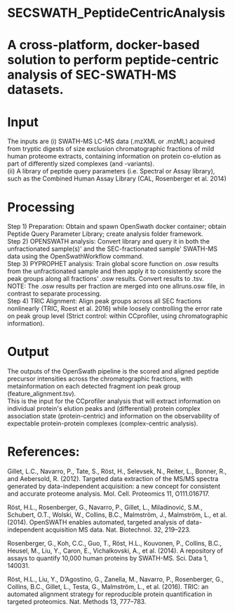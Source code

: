 # SECSWATH_PeptideCentricAnalysis
# A cross-platform, docker-based solution to perform peptide-centric analysis of SEC-SWATH-MS datasets.

# Input
The inputs are
(i) SWATH-MS LC-MS data (.mzXML or .mzML) acquired from tryptic digests of size exclusion chromatographic fractions of mild human proteome extracts, containing information on protein co-elution as part of differently sized complexes (and -variants).<br>
(ii) A library of peptide query parameters (i.e. Spectral or Assay library), such as the Combined Human Assay Library (CAL, Rosenberger et al. 2014)

# Processing
Step 1) Preparation: Obtain and spawn OpenSwath docker container; obtain Peptide Query Parameter Library; create analysis folder framework. <br>
Step 2) OPENSWATH analysis: Convert library and query it in both the unfractionated sample(s)' and the SEC-fractionated sample' SWATH-MS data using the OpenSwathWorkflow command.<br>
Step 3) PYPROPHET analysis: Train global score function on .osw results from the unfractionated sample and then apply it to consistently score the peak groups along all fractions' .osw results. Convert results to .tsv. <br> 
NOTE: The .osw results per fraction are merged into one allruns.osw file, in contrast to separate processing.<br>
Step 4) TRIC Alignment: Align peak groups across all SEC fractions nonlinearly (TRIC, Roest et al. 2016) while loosely controlling the error rate on peak group level (Strict control: within CCprofiler, using chromatographic information).<br>

# Output
The outputs of the OpenSwath pipeline is the scored and aligned peptide precursor intensities across the chromatographic fractions, with metainformation on each detected fragment ion peak group (feature_alignment.tsv).<br>
This is the input for the CCprofiler analysis that will extract information on individual protein's elution peaks and (differential) protein complex association state (protein-centric) and information on the observability of expectable protein-protein complexes (complex-centric analysis).

# References:
Gillet, L.C., Navarro, P., Tate, S., Röst, H., Selevsek, N., Reiter, L., Bonner, R., and Aebersold, R. (2012). Targeted data extraction of the MS/MS spectra generated by data-independent acquisition: a new concept for consistent and accurate proteome analysis. Mol. Cell. Proteomics 11, O111.016717.

Röst, H.L., Rosenberger, G., Navarro, P., Gillet, L., Miladinović, S.M., Schubert, O.T., Wolski, W., Collins, B.C., Malmström, J., Malmström, L., et al. (2014). OpenSWATH enables automated, targeted analysis of data-independent acquisition MS data. Nat. Biotechnol. 32, 219–223.

Rosenberger, G., Koh, C.C., Guo, T., Röst, H.L., Kouvonen, P., Collins, B.C., Heusel, M., Liu, Y., Caron, E., Vichalkovski, A., et al. (2014). A repository of assays to quantify 10,000 human proteins by SWATH-MS. Sci. Data 1, 140031.

Röst, H.L., Liu, Y., D’Agostino, G., Zanella, M., Navarro, P., Rosenberger, G., Collins, B.C., Gillet, L., Testa, G., Malmström, L., et al. (2016). TRIC: an automated alignment strategy for reproducible protein quantification in targeted proteomics. Nat. Methods 13, 777–783.
